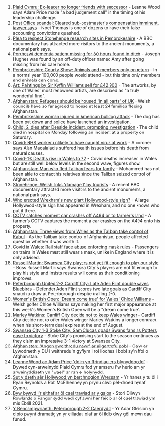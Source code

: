 1. [Plaid Cymru: Ex-leader no longer friends with successor](https://www.bbc.co.uk/news/uk-wales-politics-58159654) - Leanne Wood says Adam Price made "a bad judgement call" in the timing of his leadership challenge.
2. [Post Office scandal: Cleared sub-postmaster's compensation imminent, lawyer says](https://www.bbc.co.uk/news/uk-wales-58233304) - Noel Thomas is one of dozens to have their false accounting convictions quashed.
3. [Plea to respect Stonehenge research sites in Pembrokeshire](https://www.bbc.co.uk/news/uk-wales-58247235) - A BBC documentary has attracted more visitors to the ancient monuments, a national park says.
4. [Porthcawl dementia patient missing for 30 hours found in ditch](https://www.bbc.co.uk/news/uk-wales-58254835) - Joseph Hughes was found by an off-duty officer named Amy after going missing from his care home.
5. [Pembrokeshire County Show: Animals and members only on return](https://www.bbc.co.uk/news/uk-wales-58246688) - In a normal year 100,000 people would attend - but this time only members and animals can come.
6. [Art: Paintings by Sir Kyffin Williams sell for £42,900](https://www.bbc.co.uk/news/uk-wales-58243611) - The artworks, by one of Wales' most renowned artists, are described as "a truly wonderful find".
7. [Afghanistan: Refugees should be housed 'in all parts' of UK](https://www.bbc.co.uk/news/uk-wales-58246941) - Welsh councils have so far agreed to house at least 24 families fleeing Afghanistan.
8. [Pembrokeshire woman injured in American bulldog attack](https://www.bbc.co.uk/news/uk-wales-58248554) - The dog has been put down and police have launched an investigation.
9. [Child, 2, dies after Deeside incident, prompting investigation](https://www.bbc.co.uk/news/uk-wales-58246055) - The child died in hospital on Monday following an incident at a property on Saturday.
10. [Covid: NHS worker unlikely to have caught virus at work](https://www.bbc.co.uk/news/uk-wales-58241511) - A coroner says Alan Macalalad's suffered health issues before his death from natural causes.
11. [Covid-19: Deaths rise in Wales to 22](https://www.bbc.co.uk/news/uk-wales-58244250) - Covid deaths increased in Wales but are still well below levels in the second wave, figures show.
12. [Afghanistan: Man who fled Taliban fears for family](https://www.bbc.co.uk/news/uk-wales-58248562) - Mohammed has not been able to contact his relatives since the Taliban seized control of Afghanistan.
13. [Stonehenge: Welsh links 'damaged' by tourists](https://www.bbc.co.uk/news/uk-wales-58250138) - A recent BBC documentary attracted more visitors to the ancient monuments, a national park says.
14. [Who erected Wrexham's new giant Hollywood-style sign?](https://www.bbc.co.uk/news/uk-wales-58248494) - A large Hollywood-style sign has appeared in Wrexham, and no one knows who put it there.
15. [CCTV catches moment car crashes off A494 on to farmer's land](https://www.bbc.co.uk/news/uk-wales-58243619) - A farmer's CCTV captures the moment a car crashes on the A494 onto his property.
16. [Afghanistan: Three views from Wales as the Taliban take control of Kabul](https://www.bbc.co.uk/news/uk-wales-58238554) - As the Taliban take control of Afghanistan, people affected question whether it was worth it.
17. [Covid in Wales: Rail staff face abuse enforcing mask rules](https://www.bbc.co.uk/news/uk-wales-58205655) - Passengers on trains in Wales must still wear a mask, unlike in England where it is only advised.
18. [Russell Martin: Swansea City players not yet fit enough to play our style](https://www.bbc.co.uk/sport/football/58251985) - Boss Russell Martin says Swansea City's players are not fit enough to play his style and insists results will come as their conditioning improves.
19. [Peterborough United 2-2 Cardiff City: Late Aden Flint double saves Bluebirds](https://www.bbc.co.uk/sport/football/58154319) - Defender Aden Flint scores two late goals as Cardiff City snatch a draw at Peterborough despite trailing 2-0.
20. [Women's British Open: 'Dream come true' for Wales' Chloe Williams](https://www.bbc.co.uk/sport/wales/58237712) - Welsh golfer Chloe Williams says making her first major appearance at this week's Women's British Open will be a "dream come true".
21. [Marley Watkins: Cardiff City decide not to keep Wales winger](https://www.bbc.co.uk/sport/football/58251707) - Cardiff City decide not to offer Wales winger Marley Watkins a longer contract when his short-term deal expires at the end of August.
22. [Swansea City 1-3 Stoke City: Sam Clucas goads Swans fans as Potters ease to victory](https://www.bbc.co.uk/sport/football/58154317) - Stoke City's promising start to the season continues as they claim an impressive 3-1 victory at Swansea City.
23. [Afghanistan: 'Angen gweithredu nawr' ar ailgartrefu pobl](https://www.bbc.co.uk/newyddion/58246445) - Galw ar Lywodraeth y DU i weithredu'n gyflym i roi lloches i bobl sy'n ffoi o Afghanistan.
24. [Leanne Wood ac Adam Price 'ddim yn ffrindiau ers blynyddoedd'](https://www.bbc.co.uk/newyddion/58234858) - Dywed cyn-arweinydd Plaid Cymru fod yr amseru i'w herio am yr arweinyddiaeth yn "wael" ar ran ei holynydd.
25. [Sut y daeth sêr Hollywood yn berchnogion Wrecsam](https://www.bbc.co.uk/newyddion/58186778) - Yr hanes y tu ôl i Ryan Reynolds a Rob McElhenney yn prynu clwb pêl-droed hynaf Cymru.
26. [Byw bywyd i'r eithaf ar ôl cael trawiad ar y galon](https://www.bbc.co.uk/newyddion/58246235) - Stori Dilwyn Rowlands o Fangor sydd wedi cyflawni her feicio ar ôl cael trawiad ym mis Ebrill 2021.
27. [Y Bencampwriaeth: Peterborough 2-2 Caerdydd](https://www.bbc.co.uk/newyddion/58249915) - Yr Adar Gleision yn cipio pwynt dramatig yn yr eiliadau olaf ar ôl ildio dwy gôl mewn dau funud.
